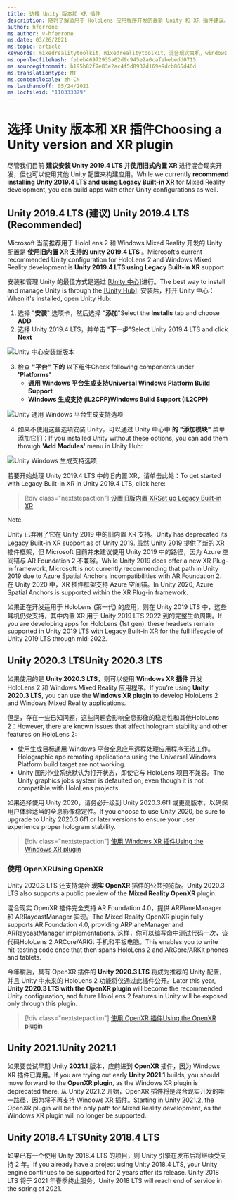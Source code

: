 ```yaml
---
title: 选择 Unity 版本和 XR 插件
description: 随时了解适用于 HoloLens 应用程序开发的最新 Unity 和 XR 插件建议。
author: hferrone
ms.author: v-hferrone
ms.date: 03/26/2021
ms.topic: article
keywords: mixedrealitytoolkit，mixedrealitytoolkit，混合现实耳机，windows mixed reality 耳机，虚拟现实耳机，unity
ms.openlocfilehash: febeb46972935a02d9c945e2a0cafabebedd0715
ms.sourcegitcommit: b195b82f7e83e2ac4f5d8937d169e9dcb865d46d
ms.translationtype: MT
ms.contentlocale: zh-CN
ms.lasthandoff: 05/24/2021
ms.locfileid: "110333379"
---
```

# <a name="choosing-a-unity-version-and-xr-plugin"></a><span data-ttu-id="a4566-104">选择 Unity 版本和 XR 插件</span><span class="sxs-lookup"><span data-stu-id="a4566-104">Choosing a Unity version and XR plugin</span></span>

<span data-ttu-id="a4566-105">尽管我们目前 **建议安装 Unity 2019.4 LTS 并使用旧式内置 XR** 进行混合现实开发，但也可以使用其他 Unity 配置来构建应用。</span><span class="sxs-lookup"><span data-stu-id="a4566-105">While we currently **recommend installing Unity 2019.4 LTS and using Legacy Built-in XR** for Mixed Reality development, you can build apps with other Unity configurations as well.</span></span>

## <a name="unity-20194-lts-recommended"></a><span data-ttu-id="a4566-106">Unity 2019.4 LTS (建议) </span><span class="sxs-lookup"><span data-stu-id="a4566-106">Unity 2019.4 LTS (Recommended)</span></span>

<span data-ttu-id="a4566-107">Microsoft 当前推荐用于 HoloLens 2 和 Windows Mixed Reality 开发的 Unity 配置是 **使用旧内置 XR 支持的 unity 2019.4 LTS** 。</span><span class="sxs-lookup"><span data-stu-id="a4566-107">Microsoft’s current recommended Unity configuration for HoloLens 2 and Windows Mixed Reality development is **Unity 2019.4 LTS using Legacy Built-in XR** support.</span></span>

<span data-ttu-id="a4566-108">安装和管理 Unity 的最佳方式是通过 <a href="https://unity3d.com/get-unity/download" target="_blank">[Unity 中心]</a>进行。</span><span class="sxs-lookup"><span data-stu-id="a4566-108">The best way to install and manage Unity is through the <a href="https://unity3d.com/get-unity/download" target="_blank">[Unity Hub]</a>.</span></span> <span data-ttu-id="a4566-109">安装后，打开 Unity 中心：</span><span class="sxs-lookup"><span data-stu-id="a4566-109">When it's installed, open Unity Hub:</span></span>

1. <span data-ttu-id="a4566-110">选择 "**安装**" 选项卡，然后选择 "**添加**"</span><span class="sxs-lookup"><span data-stu-id="a4566-110">Select the **Installs** tab and choose **ADD**</span></span>
2. <span data-ttu-id="a4566-111">选择 Unity 2019.4 LTS，并单击 "**下一步**"</span><span class="sxs-lookup"><span data-stu-id="a4566-111">Select Unity 2019.4 LTS and click **Next**</span></span>

![Unity 中心安装新版本](images/unity-hub-img-01.png)

3. <span data-ttu-id="a4566-113">检查 **"平台" 下的** 以下组件</span><span class="sxs-lookup"><span data-stu-id="a4566-113">Check following components under **'Platforms'**</span></span>
    * <span data-ttu-id="a4566-114">**通用 Windows 平台生成支持**</span><span class="sxs-lookup"><span data-stu-id="a4566-114">**Universal Windows Platform Build Support**</span></span> 
    * <span data-ttu-id="a4566-115">**Windows 生成支持 (IL2CPP)**</span><span class="sxs-lookup"><span data-stu-id="a4566-115">**Windows Build Support (IL2CPP)**</span></span>

![Unity 通用 Windows 平台生成支持选项](../images/Unity_Install_Option_UWP.png)

4. <span data-ttu-id="a4566-117">如果不使用这些选项安装 Unity，可以通过 Unity 中心中 **的 "添加模块"** 菜单添加它们：</span><span class="sxs-lookup"><span data-stu-id="a4566-117">If you installed Unity without these options, you can add them through **'Add Modules'** menu in Unity Hub:</span></span>

![Unity Windows 生成支持选项](../images/Unity_Install_Option_UWP2.png)

<span data-ttu-id="a4566-119">若要开始处理 Unity 2019.4 LTS 中的旧内置 XR，请单击此处：</span><span class="sxs-lookup"><span data-stu-id="a4566-119">To get started with Legacy Built-in XR in Unity 2019.4 LTS, click here:</span></span>

> [!div class="nextstepaction"]
> [<span data-ttu-id="a4566-120">设置旧版内置 XR</span><span class="sxs-lookup"><span data-stu-id="a4566-120">Set up Legacy Built-in XR</span></span>](legacy-xr-support.md)

> [!NOTE]
> <span data-ttu-id="a4566-121">Unity 已弃用了它在 Unity 2019 中的旧内置 XR 支持。</span><span class="sxs-lookup"><span data-stu-id="a4566-121">Unity has deprecated its Legacy Built-in XR support as of Unity 2019.</span></span>  <span data-ttu-id="a4566-122">虽然 Unity 2019 提供了新的 XR 插件框架，但 Microsoft 目前并未建议使用 Unity 2019 中的路径，因为 Azure 空间锚与 AR Foundation 2 不兼容。</span><span class="sxs-lookup"><span data-stu-id="a4566-122">While Unity 2019 does offer a new XR Plug-in framework, Microsoft is not currently recommending that path in Unity 2019 due to Azure Spatial Anchors incompatibilities with AR Foundation 2.</span></span>  <span data-ttu-id="a4566-123">在 Unity 2020 中，XR 插件框架支持 Azure 空间锚。</span><span class="sxs-lookup"><span data-stu-id="a4566-123">In Unity 2020, Azure Spatial Anchors is supported within the XR Plug-in framework.</span></span>

<span data-ttu-id="a4566-124">如果正在开发适用于 HoloLens (第一代) 的应用，则在 Unity 2019 LTS 中，这些耳机仍受支持，其中内置 XR 用于 Unity 2019 LTS 2022 到的完整生命周期。</span><span class="sxs-lookup"><span data-stu-id="a4566-124">If you are developing apps for HoloLens (1st gen), these headsets remain supported in Unity 2019 LTS with Legacy Built-in XR for the full lifecycle of Unity 2019 LTS through mid-2022.</span></span>

## <a name="unity-20203-lts"></a><span data-ttu-id="a4566-125">Unity 2020.3 LTS</span><span class="sxs-lookup"><span data-stu-id="a4566-125">Unity 2020.3 LTS</span></span> 

<span data-ttu-id="a4566-126">如果使用的是 **Unity 2020.3 LTS**，则可以使用 **Windows XR 插件** 开发 HoloLens 2 和 Windows Mixed Reality 应用程序。</span><span class="sxs-lookup"><span data-stu-id="a4566-126">If you’re using **Unity 2020.3 LTS**, you can use the **Windows XR plugin** to develop HoloLens 2 and Windows Mixed Reality applications.</span></span>

<span data-ttu-id="a4566-127">但是，存在一些已知问题，这些问题会影响全息影像的稳定性和其他HoloLens 2：</span><span class="sxs-lookup"><span data-stu-id="a4566-127">However, there are known issues that affect hologram stability and other features on HoloLens 2:</span></span> 

* <span data-ttu-id="a4566-128">使用生成目标通用 Windows 平台全息应用远程处理应用程序无法工作。</span><span class="sxs-lookup"><span data-stu-id="a4566-128">Holographic app remoting applications using the Universal Windows Platform build target are not working.</span></span>
* <span data-ttu-id="a4566-129">Unity 图形作业系统默认为打开状态，即使它与 HoloLens 项目不兼容。</span><span class="sxs-lookup"><span data-stu-id="a4566-129">The Unity graphics jobs system is defaulted on, even though it is not compatible with HoloLens projects.</span></span>

<span data-ttu-id="a4566-130">如果选择使用 Unity 2020，请务必升级到 Unity 2020.3.6f1 或更高版本，以确保用户体验适当的全息影像稳定性。</span><span class="sxs-lookup"><span data-stu-id="a4566-130">If you choose to use Unity 2020, be sure to upgrade to Unity 2020.3.6f1 or later versions to ensure your user experience proper hologram stability.</span></span>

> [!div class="nextstepaction"]
> [<span data-ttu-id="a4566-131">使用 Windows XR 插件</span><span class="sxs-lookup"><span data-stu-id="a4566-131">Using the Windows XR plugin</span></span>](windows-xr-plugin.md)

### <a name="using-openxr"></a><span data-ttu-id="a4566-132">使用 OpenXR</span><span class="sxs-lookup"><span data-stu-id="a4566-132">Using OpenXR</span></span>

<span data-ttu-id="a4566-133">Unity 2020.3 LTS 还支持混合 **现实 OpenXR** 插件的公共预览版。</span><span class="sxs-lookup"><span data-stu-id="a4566-133">Unity 2020.3 LTS also supports a public preview of the **Mixed Reality OpenXR** plugin.</span></span>

<span data-ttu-id="a4566-134">混合现实 OpenXR 插件完全支持 AR Foundation 4.0，提供 ARPlaneManager 和 ARRaycastManager 实现。</span><span class="sxs-lookup"><span data-stu-id="a4566-134">The Mixed Reality OpenXR plugin fully supports AR Foundation 4.0, providing ARPlaneManager and ARRaycastManager implementations.</span></span> <span data-ttu-id="a4566-135">这样，你可以编写命中测试代码一次，该代码HoloLens 2 ARCore/ARKit 手机和平板电脑。</span><span class="sxs-lookup"><span data-stu-id="a4566-135">This enables you to write hit-testing code once that then spans HoloLens 2 and ARCore/ARKit phones and tablets.</span></span> 

<span data-ttu-id="a4566-136">今年稍后，具有 OpenXR 插件的 **Unity 2020.3 LTS** 将成为推荐的 Unity 配置，并且 Unity 中未来的 HoloLens 2 功能将仅通过此插件公开。</span><span class="sxs-lookup"><span data-stu-id="a4566-136">Later this year, **Unity 2020.3 LTS with the OpenXR plugin** will become the recommended Unity configuration, and future HoloLens 2 features in Unity will be exposed only through this plugin.</span></span>

> [!div class="nextstepaction"]
> [<span data-ttu-id="a4566-137">使用 OpenXR 插件</span><span class="sxs-lookup"><span data-stu-id="a4566-137">Using the OpenXR plugin</span></span>](openxr-getting-started.md)

## <a name="unity-20211"></a><span data-ttu-id="a4566-138">Unity 2021.1</span><span class="sxs-lookup"><span data-stu-id="a4566-138">Unity 2021.1</span></span>

<span data-ttu-id="a4566-139">如果要尝试早期 Unity **2021.1** 版本，应前进到 **OpenXR** 插件，因为 Windows XR 插件已弃用。</span><span class="sxs-lookup"><span data-stu-id="a4566-139">If you are trying out early **Unity 2021.1** builds, you should move forward to the **OpenXR plugin**, as the Windows XR plugin is deprecated there.</span></span>  <span data-ttu-id="a4566-140">从 Unity 2021.2 开始，OpenXR 插件将是混合现实开发的唯一路径，因为将不再支持 Windows XR 插件。</span><span class="sxs-lookup"><span data-stu-id="a4566-140">Starting in Unity 2021.2, the OpenXR plugin will be the only path for Mixed Reality development, as the Windows XR plugin will no longer be supported.</span></span>

## <a name="unity-20184-lts"></a><span data-ttu-id="a4566-141">Unity 2018.4 LTS</span><span class="sxs-lookup"><span data-stu-id="a4566-141">Unity 2018.4 LTS</span></span>

<span data-ttu-id="a4566-142">如果已有一个使用 Unity 2018.4 LTS 的项目，则 Unity 引擎在发布后将继续受支持 2 年。</span><span class="sxs-lookup"><span data-stu-id="a4566-142">If you already have a project using Unity 2018.4 LTS, your Unity engine continues to be supported for 2 years after its release.</span></span>  <span data-ttu-id="a4566-143">Unity 2018 LTS 将于 2021 年春季终止服务。</span><span class="sxs-lookup"><span data-stu-id="a4566-143">Unity 2018 LTS will reach end of service in the spring of 2021.</span></span>
